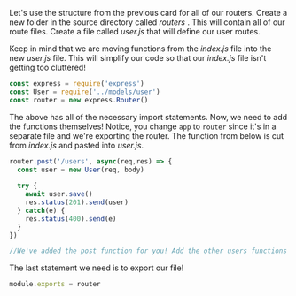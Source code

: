 <!--title={Separate Route Files Pt. 2}-->

<!--concepts={web development}-->

Let's use the structure from the previous card for all of our routers. Create a new folder in the source directory called *routers* . This will contain all of our route files. Create a file called *user.js* that will define our user routes.



Keep in mind that we are moving functions from the *index.js* file into the new *user.js* file. This will simplify our code so that our *index.js* file isn't getting too cluttered!

```javascript
const express = require('express')
const User = require('../models/user')
const router = new express.Router()
```

The above has all of the necessary import statements. Now, we need to add the functions themselves! Notice, you change `app` to `router` since it's in a separate file and we're exporting the router. The function from below is cut from *index.js* and pasted into *user.js*. 

```javascript
router.post('/users', async(req,res) => { 
  const user = new User(req, body)
  
  try { 
  	await user.save()
    res.status(201).send(user)
  } catch(e) { 
  	res.status(400).send(e)
  }
})

//We've added the post function for you! Add the other users functions here!
```

The last statement we need is to export our file!

```javascript
module.exports = router
```

